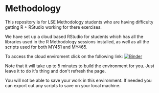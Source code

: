 # Methodology

This repository is for LSE Methodology students who are having difficulty getting R + RStudio working for there exercises. 

We have set up a cloud based RStudio for students which has all the libraries used in the R Methodology sessions installed, as well as all the scripts used for both MY451 and MY465. 

To access the cloud enviroment click on the following link: [![Binder](https://mybinder.org/badge_logo.svg)](https://mybinder.org/v2/gh/andrewmoles2/Methodology/main?urlpath=rstudio) 

Note that it will take up to 5 minutes to build the environment for you. Just leave it to do it's thing and don't refresh the page.

You will not be able to save your work in this environment. If needed you can export out any scripts to save on your local machine. 